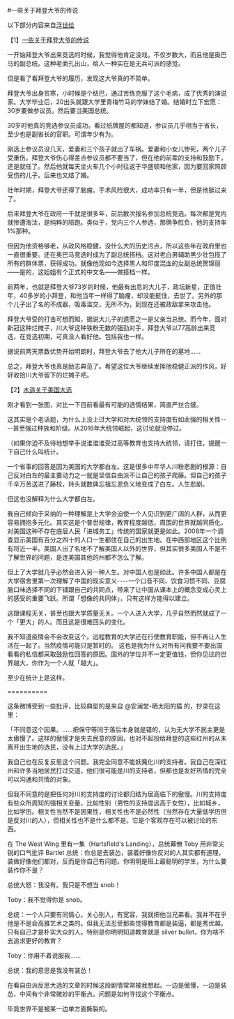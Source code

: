 #一些关于拜登大爷的传说


以下部分内容来自[浮世绘](https://www.dapenti.com/blog/more.asp?name=xilei&id=152757)

【1】[一些关于拜登大爷的传说](https://weibo.com/shenshengwushuirefer_flag=0000015010_&from=feed&loc=nickname)

一开始拜登大爷出来竞选的时候，我觉得他肯定没戏。不仅岁数大，而且他是奥巴马的副总统。这种老面孔出山，给人一种实在是无兵可派的感觉。

但是看了看拜登大爷的履历，发现这大爷真的不简单。

拜登大爷出身贫寒，小时候是个结巴，通过苦练克服了这个毛病，成了优秀的演说家。大学毕业后，20出头就跟大学里青梅竹马的学妹结了婚。结婚时立下宏愿：30岁要做参议员。然后要当美国总统。

30岁时他真的竞选参议员成功。看过纸牌屋的都知道，参议员几乎相当于省长，至少也是副省长的官职。可谓年少有为。

刚选上参议员没几天，爱妻和三个孩子就出了车祸。爱妻和小女儿惨死，两个儿子受重伤。拜登大爷伤心得差点参议员都不要当了，但在他的前辈的支持和鼓励下，还是就任了。然后他就每天坐火车几个小时往返于华盛顿和他家，因为要回家照顾受伤的儿子。后来也又结了婚。

壮年时期，拜登大爷还得了脑瘤。手术风险很大，成功率只有一半，但是他挺过来了。

后来拜登大爷在政府一干就是很多年，前后数次报名参加总统竞选。每次都是党内就惨遭淘汰，是纯粹的陪跑。类似于，党内三个人参选，那俩争胜负，他的支持率1%那种。

但因为他资格够老，从政风格稳健，没什么大的历史污点，所以这些年在政府里也一直很重要。还在奥巴马竞选时成为了副总统搭档。这对老白男辅助黑少壮包揽了所有的群体票，获得成功。就像他现如今选择黑人和印度混血的女副总统贺锦丽——是的，这姐姐有个正式的中文名——做搭档一样。

前两年，也就是拜登大爷73岁的时候，他最有出息的大儿子，政坛新星，正值壮年，40多岁的小拜登，和他当年一样得了脑瘤，却没能挺住，去世了。另外的那个儿子出了名的不成器，吸毒滥交，无所不为，到现在还被政敌拿来攻击他。

拜登大爷受的打击可想而知，据说大儿子的遗愿之一是父亲当总统。而今年，面对新冠这种烂摊子，川大爷这种铁粉无数的强劲对手，拜登大爷以77高龄出来竞选，在竞选初期，可真没人看好他。包括我也一样。

据说前两天票数优势开始明朗时，拜登大爷去了他大儿子所在的墓地……

总之，拜登大爷也真是励志典范了。希望这位大爷继续发挥他稳健正派的作风，好好收拾川大爷留下的烂摊子吧。

【2】[木遥关于美国大选](https://weibo.com/farmostwood?ssl_rnd=1605047811.5134&is_all=1)

刚才看到一张图，对比一下目前看最有可能的选情结果，简直严丝合缝。

这其实是个老话题，为什么上没上过大学和对大统领的支持度有如此强的相关性----甚至强过种族和阶级。从2016年大统领崛起，这讨论就没停过。

（如果你迫不及待地想举手说谁谁谁受过高等教育也支持大统领，请打住，提醒一下自己什么叫统计。

一个省事的回答是因为美国的大学都白左。这是很多中年华人川粉悲剧的根源：自己反对白左的最主要动力之一就是坚信自由派不让自己的孩子爬藤。但自己的孩子千辛万苦送进了藤校，转头就数典忘祖忘恩负义地变成了白左。人生悲剧。

但这也没解释为什么大学都白左。

我自己倾向于采纳的一种理解是上大学会迫使一个人见识到更广阔的人群，从而更容易拥抱多元化。其实这是个普世规律，教育程度越低，周围的世界就越同质化。对美国这种不存在底层人民「进城务工」传统的国家就更是如此。2008年一个调查显示美国有百分之四十的人口一生都住在自己的出生地。在中西部地区这个比例有将近一半。美国人出了名地不了解美国人以外的世界，但其实很多美国人不是不了解世界的问题，是连美国其他的州都不怎么了解。

但上了大学就几乎必然会进入另一种人生。对中国人也是如此。许多中国人都是在大学宿舍里第一次理解了中国的现实意义----一个口音不同、饮食习惯不同、豆腐脑口味选择不同的下铺跟自己的共同点，带来了让中国从课本上的概念变成心灵上的感受的重要飞跃。所谓「想像的共同体」，只有这样方能得以建立。

这跟课程无关，甚至也跟大学质量无关。一个人进入大学，几乎自然而然就成了一个「更大」的人。而且这是很难回头的变化。

我不知道疫情会不会改变这个。远程教育的大学还在行使教育职能，但不再让人生活在一起了。当然疫情可能只是暂时的。
这也是我为什么对所有问我要不要出国看看的私信都采取鼓励性回答的原因。国外的学位并不一定更值钱，但你见过的世界越大，你作为一个人就「越大」。

至少在统计上是这样。

==========

这条微博受到一些批评，比较典型的是来自 @安澜堂-晒太阳的猫 的，抄录在这里：

「不同意这个因果。……把保守等同于落后本身就是错的，认为无大学不民主更是太傲慢了。这样的傲慢才是失去民意的原因，也对不起投给拜登的这些红州的从未离开出生地的选民，没有上过大学的选民。」

我自己也在反复反思这个问题。我完全同意不能妖魔化川的支持者。我自己在深红州和许多当地居民打过交道，他们很可能是川的支持者，但都也是友好热情的完全可以沟通和共情的对象。

但我不同意的是把任何对川的支持度的讨论都归结为居高临下的傲慢。川的支持度有些众所周知的强相关变量，比如性别（男性的支持度远高于女性），比如城乡，比如学历。相关性当然不是因果性，相关性也不是必然性（当然存在大量低学历但是反对川的人），但相关性也不是什么都不是。它是个客观存在可以被讨论的东西。

在 The West Wing 里有一集（Hartsfield's Landing），总统幕僚 Toby 用非常尖锐的口气批评 Bartlet 总统：你总是去装怂，装着好像你反对的人其实都有道理，装做好像他们都对，反而是你自己有问题。你明明是班上最聪明的学生，为什么要装作你不是？

总统大怒：我没有。我只是不想当 snob！

Toby：我不觉得你是 snob。

总统：一个人只要有同情心，关心别人，有宽容，我就把他当兄弟看。我并不在乎他是不是会高雅艺术之类的。但我无法忍受那些觉得教育都是装逼，都是秀优越，只有自己才是朴实大众的人。特别是你明明知道教育就是 silver bullet，你为啥不去追求更好的教育？

Toby：你用不着说服我……

总统：我的意思是我没有装怂！

在看自由派反思大选的文章的时候这段剧情常常被我想起。一边是傲慢，一边是装怂，中间有个非常微妙的平衡点。问题是如何寻找这个平衡点。

毕竟世界不是被某一边单方面撕裂的。

<div>
<img style="max-width:100%;overflow:hidden;" src="http://samsongdi.com/images/US_education.jpeg" alt="">


</div>
<div>
<img style="max-width:100%;overflow:hidden;" src="http://samsongdi.com/images/US_2020_election.jpeg" alt="">
</div>

